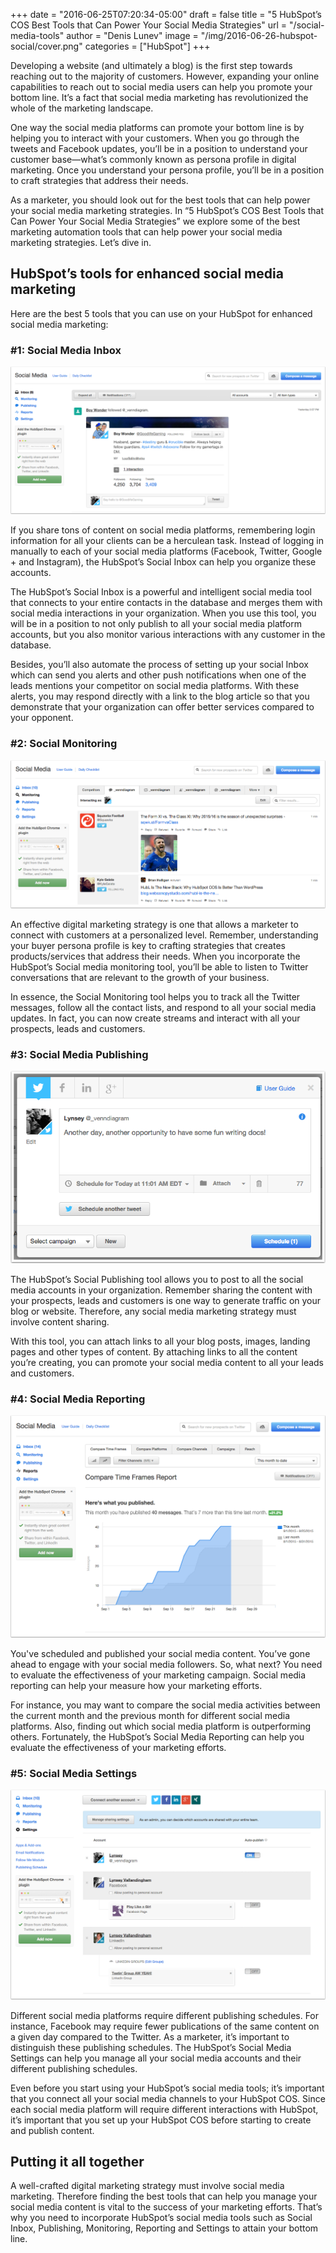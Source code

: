 +++
date = "2016-06-25T07:20:34-05:00"
draft = false
title = "5 HubSpot’s COS Best Tools that Can Power Your Social Media Strategies"
url = "/social-media-tools"
author = "Denis Lunev"
image = "/img/2016-06-26-hubspot-social/cover.png"
categories = ["HubSpot"]
+++

Developing a website (and ultimately a blog) is the first step towards
reaching out to the majority of customers. However, expanding your
online capabilities to reach out to social media users can help you
promote your bottom line. It’s a fact that social media marketing has
revolutionized the whole of the marketing landscape.

One way the social media platforms can promote your bottom line is by
helping you to interact with your customers. When you go through the
tweets and Facebook updates, you’ll be in a position to understand your
customer base—what’s commonly known as persona profile in digital
marketing. Once you understand your persona profile, you’ll be in a
position to craft strategies that address their needs.

As a marketer, you should look out for the best tools that can help
power your social media marketing strategies. In “5 HubSpot’s COS Best
Tools that Can Power Your Social Media Strategies” we explore some of
the best marketing automation tools that can help power your social
media marketing strategies. Let’s dive in.

HubSpot’s tools for enhanced social media marketing
---------------------------------------------------

Here are the best 5 tools that you can use on your HubSpot for enhanced
social media marketing:

### \#1: Social Media Inbox

<img src="/img/2016-06-26-hubspot-social/image1.png" class="blog-image" />

If you share tons of content on social media platforms, remembering
login information for all your clients can be a herculean task. Instead
of logging in manually to each of your social media platforms (Facebook,
Twitter, Google + and Instagram), the HubSpot’s Social Inbox can help
you organize these accounts.

The HubSpot’s Social Inbox is a powerful and intelligent social media
tool that connects to your entire contacts in the database and merges
them with social media interactions in your organization. When you use
this tool, you will be in a position to not only publish to all your
social media platform accounts, but you also monitor various
interactions with any customer in the database.

Besides, you’ll also automate the process of setting up your social
Inbox which can send you alerts and other push notifications when one of
the leads mentions your competitor on social media platforms. With these
alerts, you may respond directly with a link to the blog article so that
you demonstrate that your organization can offer better services
compared to your opponent.

### \#2: Social Monitoring

<img src="/img/2016-06-26-hubspot-social/image2.png" class="blog-image" />

An effective digital marketing strategy is one that allows a marketer to
connect with customers at a personalized level. Remember, understanding
your buyer persona profile is key to crafting strategies that creates
products/services that address their needs. When you incorporate the
HubSpot’s Social media monitoring tool, you’ll be able to listen to
Twitter conversations that are relevant to the growth of your business.

In essence, the Social Monitoring tool helps you to track all the
Twitter messages, follow all the contact lists, and respond to all your
social media updates. In fact, you can now create streams and interact
with all your prospects, leads and customers.

### \#3: Social Media Publishing

<img src="/img/2016-06-26-hubspot-social/image3.png" class="blog-image" />

The HubSpot’s Social Publishing tool allows you to post to all the
social media accounts in your organization. Remember sharing the content
with your prospects, leads and customers is one way to generate traffic
on your blog or website. Therefore, any social media marketing strategy
must involve content sharing.

With this tool, you can attach links to all your blog posts, images,
landing pages and other types of content. By attaching links to all the
content you’re creating, you can promote your social media content to
all your leads and customers.

### \#4: Social Media Reporting

<img src="/img/2016-06-26-hubspot-social/image4.png" class="blog-image" />

You've scheduled and published your social media content. You’ve gone
ahead to engage with your social media followers. So, what next? You
need to evaluate the effectiveness of your marketing campaign. Social
media reporting can help your measure how your marketing efforts.

For instance, you may want to compare the social media activities
between the current month and the previous month for different social
media platforms. Also, finding out which social media platform is
outperforming others. Fortunately, the HubSpot’s Social Media Reporting
can help you evaluate the effectiveness of your marketing efforts.

### \#5: Social Media Settings

<img src="/img/2016-06-26-hubspot-social/image5.png" class="blog-image" />

Different social media platforms require different publishing schedules.
For instance, Facebook may require fewer publications of the same
content on a given day compared to the Twitter. As a marketer, it’s
important to distinguish these publishing schedules. The HubSpot’s
Social Media Settings can help you manage all your social media accounts
and their different publishing schedules.

Even before you start using your HubSpot’s social media tools; it’s
important that you connect all your social media channels to your
HubSpot COS. Since each social media platform will require different
interactions with HubSpot, it’s important that you set up your HubSpot
COS before starting to create and publish content.

Putting it all together
-----------------------

A well-crafted digital marketing strategy must involve social media
marketing. Therefore finding the best tools that can help you manage
your social media content is vital to the success of your marketing
efforts. That’s why you need to incorporate HubSpot’s social media tools
such as Social Inbox, Publishing, Monitoring, Reporting and Settings to
attain your bottom line.